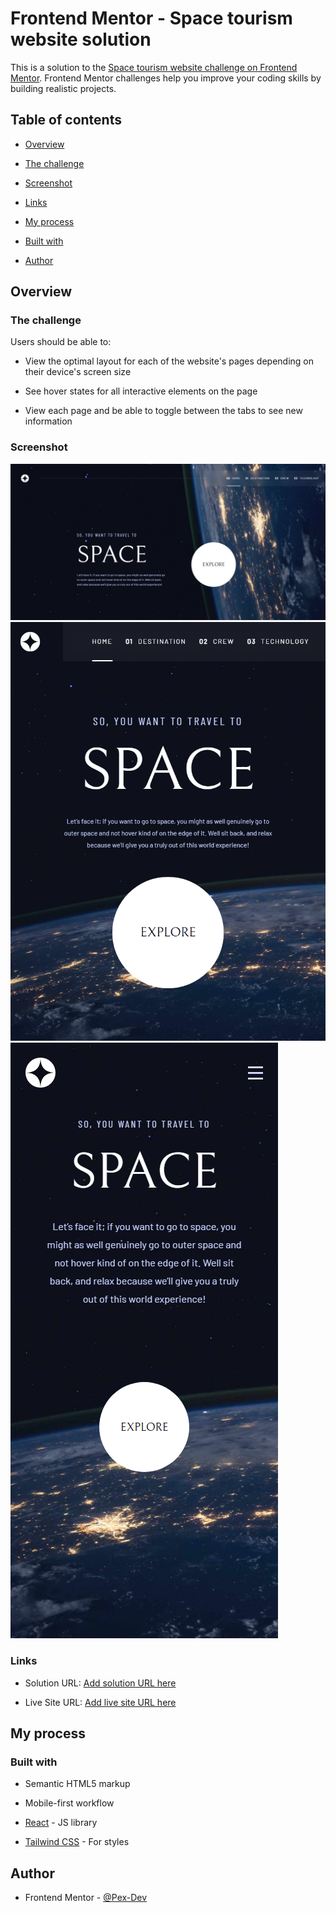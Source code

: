 # Frontend Mentor - Space tourism website solution

This is a solution to the [Space tourism website challenge on Frontend Mentor](https://www.frontendmentor.io/challenges/space-tourism-multipage-website-gRWj1URZ3). Frontend Mentor challenges help you improve your coding skills by building realistic projects.

## Table of contents

- [Overview](#overview)

- [The challenge](#the-challenge)

- [Screenshot](#screenshot)

- [Links](#links)

- [My process](#my-process)

- [Built with](#built-with)

- [Author](#author)

## Overview

### The challenge

Users should be able to:

- View the optimal layout for each of the website's pages depending on their device's screen size

- See hover states for all interactive elements on the page

- View each page and be able to toggle between the tabs to see new information

### Screenshot

![](./screenshot/screenshot_01.jpg)
![](./screenshot/screenshot_02.jpg)
![](./screenshot/screenshot_03.jpg)

### Links

- Solution URL: [Add solution URL here](https://your-solution-url.com)

- Live Site URL: [Add live site URL here](https://your-live-site-url.com)

## My process

### Built with

- Semantic HTML5 markup

- Mobile-first workflow

- [React](https://reactjs.org/) - JS library

- [Tailwind CSS](https://tailwindcss.com/) - For styles

## Author

- Frontend Mentor - [@Pex-Dev](https://www.frontendmentor.io/profile/Pex-Dev)
